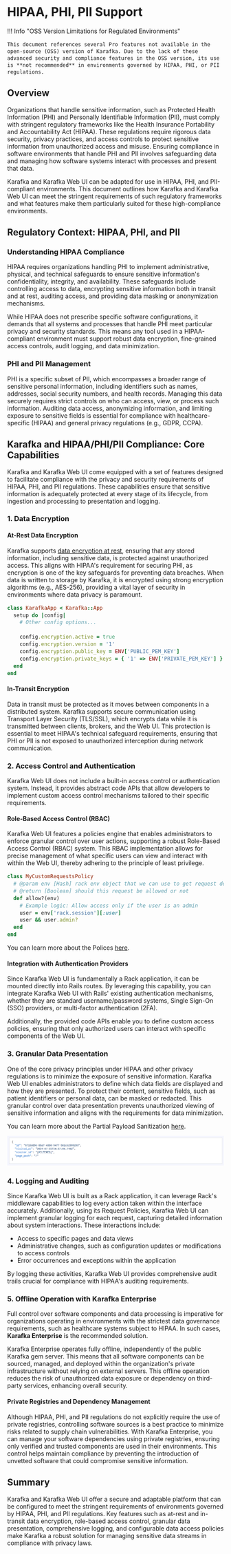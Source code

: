 # HIPAA, PHI, PII Support

!!! Info "OSS Version Limitations for Regulated Environments"

    This document references several Pro features not available in the open-source (OSS) version of Karafka. Due to the lack of these advanced security and compliance features in the OSS version, its use is **not recommended** in environments governed by HIPAA, PHI, or PII regulations.

## Overview

Organizations that handle sensitive information, such as Protected Health Information (PHI) and Personally Identifiable Information (PII), must comply with stringent regulatory frameworks like the Health Insurance Portability and Accountability Act (HIPAA). These regulations require rigorous data security, privacy practices, and access controls to protect sensitive information from unauthorized access and misuse. Ensuring compliance in software environments that handle PHI and PII involves safeguarding data and managing how software systems interact with processes and present that data.

Karafka and Karafka Web UI can be adapted for use in HIPAA, PHI, and PII-compliant environments. This document outlines how Karafka and Karafka Web UI can meet the stringent requirements of such regulatory frameworks and what features make them particularly suited for these high-compliance environments.

## Regulatory Context: HIPAA, PHI, and PII

### Understanding HIPAA Compliance

HIPAA requires organizations handling PHI to implement administrative, physical, and technical safeguards to ensure sensitive information's confidentiality, integrity, and availability. These safeguards include controlling access to data, encrypting sensitive information both in transit and at rest, auditing access, and providing data masking or anonymization mechanisms.

While HIPAA does not prescribe specific software configurations, it demands that all systems and processes that handle PHI meet particular privacy and security standards. This means any tool used in a HIPAA-compliant environment must support robust data encryption, fine-grained access controls, audit logging, and data minimization.

### PHI and PII Management

PHI is a specific subset of PII, which encompasses a broader range of sensitive personal information, including identifiers such as names, addresses, social security numbers, and health records. Managing this data securely requires strict controls on who can access, view, or process such information. Auditing data access, anonymizing information, and limiting exposure to sensitive fields is essential for compliance with healthcare-specific (HIPAA) and general privacy regulations (e.g., GDPR, CCPA).

## Karafka and HIPAA/PHI/PII Compliance: Core Capabilities

Karafka and Karafka Web UI come equipped with a set of features designed to facilitate compliance with the privacy and security requirements of HIPAA, PHI, and PII regulations. These capabilities ensure that sensitive information is adequately protected at every stage of its lifecycle, from ingestion and processing to presentation and logging.

### 1. Data Encryption

#### At-Rest Data Encryption

Karafka supports [data encryption at rest](Pro-Messages-At-Rest-Encryption), ensuring that any stored information, including sensitive data, is protected against unauthorized access. This aligns with HIPAA's requirement for securing PHI, as encryption is one of the key safeguards for preventing data breaches. When data is written to storage by Karafka, it is encrypted using strong encryption algorithms (e.g., AES-256), providing a vital layer of security in environments where data privacy is paramount.

```ruby
class KarafkaApp < Karafka::App
  setup do |config|
    # Other config options...

    config.encryption.active = true
    config.encryption.version = '1'
    config.encryption.public_key = ENV['PUBLIC_PEM_KEY']
    config.encryption.private_keys = { '1' => ENV['PRIVATE_PEM_KEY'] }
  end
end
```

#### In-Transit Encryption

Data in transit must be protected as it moves between components in a distributed system. Karafka supports secure communication using Transport Layer Security (TLS/SSL), which encrypts data while it is transmitted between clients, brokers, and the Web UI. This protection is essential to meet HIPAA's technical safeguard requirements, ensuring that PHI or PII is not exposed to unauthorized interception during network communication.

### 2. Access Control and Authentication

Karafka Web UI does not include a built-in access control or authentication system. Instead, it provides abstract code APIs that allow developers to implement custom access control mechanisms tailored to their specific requirements.

#### Role-Based Access Control (RBAC)

Karafka Web UI features a policies engine that enables administrators to enforce granular control over user actions, supporting a robust Role-Based Access Control (RBAC) system. This RBAC implementation allows for precise management of what specific users can view and interact with within the Web UI, thereby adhering to the principle of least privilege.

```ruby
class MyCustomRequestsPolicy
  # @param env [Hash] rack env object that we can use to get request details
  # @return [Boolean] should this request be allowed or not
  def allow?(env)
    # Example logic: Allow access only if the user is an admin
    user = env['rack.session'][:user]
    user && user.admin?
  end
end
```

You can learn more about the Polices [here](Pro-Web-UI-Policies).

#### Integration with Authentication Providers

Since Karafka Web UI is fundamentally a Rack application, it can be mounted directly into Rails routes. By leveraging this capability, you can integrate Karafka Web UI with Rails' existing authentication mechanisms, whether they are standard username/password systems, Single Sign-On (SSO) providers, or multi-factor authentication (2FA).

Additionally, the provided code APIs enable you to define custom access policies, ensuring that only authorized users can interact with specific components of the Web UI.

### 3. Granular Data Presentation

One of the core privacy principles under HIPAA and other privacy regulations is to minimize the exposure of sensitive information. Karafka Web UI enables administrators to define which data fields are displayed and how they are presented. To protect their content, sensitive fields, such as patient identifiers or personal data, can be masked or redacted. This granular control over data presentation prevents unauthorized viewing of sensitive information and aligns with the requirements for data minimization.

You can learn more about the Partial Payload Sanitization [here](Pro-Web-UI-Policies#partial-payload-sanitization).

<p align="center">
  <img src="https://raw.githubusercontent.com/karafka/misc/master/printscreens/web-ui/explorer_sanitization.png" alt="karafka web displayed data sanitization" />
</p>

### 4. Logging and Auditing

Since Karafka Web UI is built as a Rack application, it can leverage Rack's middleware capabilities to log every action taken within the interface accurately. Additionally, using its Request Policies, Karafka Web UI can implement granular logging for each request, capturing detailed information about system interactions. These interactions include:

- Access to specific pages and data views
- Administrative changes, such as configuration updates or modifications to access controls
- Error occurrences and exceptions within the application

By logging these activities, Karafka Web UI provides comprehensive audit trails crucial for compliance with HIPAA's auditing requirements.

### 5. Offline Operation with Karafka Enterprise

Full control over software components and data processing is imperative for organizations operating in environments with the strictest data governance requirements, such as healthcare systems subject to HIPAA. In such cases, **Karafka Enterprise** is the recommended solution.

Karafka Enterprise operates fully offline, independently of the public Karafka gem server. This means that all software components can be sourced, managed, and deployed within the organization's private infrastructure without relying on external servers. This offline operation reduces the risk of unauthorized data exposure or dependency on third-party services, enhancing overall security.

#### Private Registries and Dependency Management

Although HIPAA, PHI, and PII regulations do not explicitly require the use of private registries, controlling software sources is a best practice to minimize risks related to supply chain vulnerabilities. With Karafka Enterprise, you can manage your software dependencies using private registries, ensuring only verified and trusted components are used in their environments. This control helps maintain compliance by preventing the introduction of unvetted software that could compromise sensitive information.

## Summary

Karafka and Karafka Web UI offer a secure and adaptable platform that can be configured to meet the stringent requirements of environments governed by HIPAA, PHI, and PII regulations. Key features such as at-rest and in-transit data encryption, role-based access control, granular data presentation, comprehensive logging, and configurable data access policies make Karafka a robust solution for managing sensitive data streams in compliance with privacy laws.
